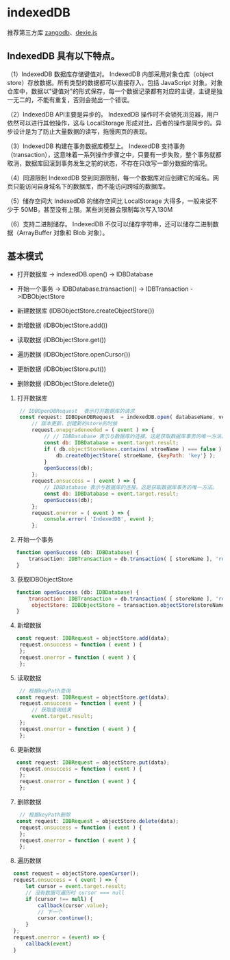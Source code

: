# indexedDB

推荐第三方库 [zangodb](https://erikolson186.github.io/zangodb/)、[dexie.js](http://dexie.org/)


## IndexedDB 具有以下特点。

（1）IndexedDB 数据库存储键值对。 IndexedDB 内部采用对象仓库（object store）存放数据。所有类型的数据都可以直接存入，包括 JavaScript 对象。对象仓库中，数据以"键值对"的形式保存，每一个数据记录都有对应的主键，主键是独一无二的，不能有重复，否则会抛出一个错误。

（2）IndexedDB API主要是异步的。 IndexedDB 操作时不会锁死浏览器，用户依然可以进行其他操作，这与 LocalStorage 形成对比，后者的操作是同步的。异步设计是为了防止大量数据的读写，拖慢网页的表现。

（3）IndexedDB 构建在事务数据库模型上。 IndexedDB 支持事务（transaction），这意味着一系列操作步骤之中，只要有一步失败，整个事务就都取消，数据库回滚到事务发生之前的状态，不存在只改写一部分数据的情况。

（4）同源限制 IndexedDB 受到同源限制，每一个数据库对应创建它的域名。网页只能访问自身域名下的数据库，而不能访问跨域的数据库。

（5）储存空间大 IndexedDB 的储存空间比 LocalStorage 大得多，一般来说不少于 50MB，甚至没有上限。某些浏览器会限制每次写入130M

（6）支持二进制储存。 IndexedDB 不仅可以储存字符串，还可以储存二进制数据（ArrayBuffer 对象和 Blob 对象）。


## 基本模式

- 打开数据库 -> indexedDB.open() -> IDBDatabase
- 开始一个事务 -> IDBDatabase.transaction() -> IDBTransaction ->IDBObjectStore

- 新建数据库 (IDBObjectStore.createObjectStore())
- 新增数据 (IDBObjectStore.add())
- 读取数据 (IDBObjectStore.get())
- 遍历数据 (IDBObjectStore.openCursor())
- 更新数据 (IDBObjectStore.put())
- 删除数据 (IDBObjectStore.delete())

1. 打开数据库
```javascript
    // IDBOpenDBRequest  表示打开数据库的请求
    const request: IDBOpenDBRequest  = indexedDB.open( databaseName, version );
        // 版本更新，创建新的store的时候
        request.onupgradeneeded = ( event ) => {
            // // IDBDatabase 表示与数据库的连接。这是获取数据库事务的唯一方法。
            const db: IDBDatabase = event.target.result;
            if ( db.objectStoreNames.contains( stroeName ) === false ) {
                db.createObjectStore( stroeName, {keyPath: 'key'} );
            }
            openSuccess(db);
        };
        request.onsuccess = ( event ) => {
            // IDBDatabase 表示与数据库的连接。这是获取数据库事务的唯一方法。
            const db: IDBDatabase = event.target.result;
            openSuccess(db);
        };
        request.onerror = ( event ) => {
            console.error( 'IndexedDB', event );
        };

 ```


  2. 开始一个事务
```ts
   function openSuccess (db: IDBDatabase) {
       transaction: IDBTransaction = db.transaction( [ storeName ], 'readwrite' );
   }

 ```
  3. 获取IDBObjectStore
```javascript
   function openSuccess (db: IDBDatabase) {
       transaction: IDBTransaction = db.transaction( [ storeName ], 'readwrite' );
        objectStore: IDBObjectStore = transaction.objectStore(storeName);
   }

 ```
  4. 新增数据
```javascript
   const request: IDBRequest = objectStore.add(data);
    request.onsuccess = function ( event ) {
    };
    request.onerror = function ( event ) {
    };

 ```

5. 读取数据
```javascript
    // 根据keyPath查询
   const request: IDBRequest = objectStore.get(data);
    request.onsuccess = function ( event ) {
        // 获取查询结果
        event.target.result;
    };
    request.onerror = function ( event ) {
    };

 ```

   6. 更新数据
```javascript
   const request: IDBRequest = objectStore.put(data);
    request.onsuccess = function ( event ) {
    };
    request.onerror = function ( event ) {
    };

 ```

   7. 删除数据
```javascript
    // 根据keyPath删除
   const request: IDBRequest = objectStore.delete(data);
    request.onsuccess = function ( event ) {
    };
    request.onerror = function ( event ) {
    };

 ```

  8. 遍历数据
  ```typescript
    const request = objectStore.openCursor();
    request.onsuccess = ( event ) => {
        let cursor = event.target.result;
        // 没有数据可遍历时 cursor === null
        if (cursor !== null) {
            callback(cursor.value);
            // 下一个
            cursor.continue();
        }
    };
    request.onerror = (event) => {
        callback(event)
    }

 ```
  